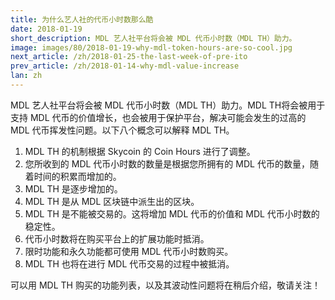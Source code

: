```yaml
---
title: 为什么艺人社的代币小时数那么酷
date: 2018-01-19
short_description: MDL 艺人社平台将会被 MDL 代币小时数（MDL TH）助力。
image: images/80/2018-01-19-why-mdl-token-hours-are-so-cool.jpg
next_article: /zh/2018-01-25-the-last-week-of-pre-ito
prev_article: /zh/2018-01-14-why-mdl-value-increase
lan: zh
---
```


MDL 艺人社平台将会被 MDL 代币小时数（MDL TH）助力。MDL TH将会被用于支持 MDL 代币的价值增长，也会被用于保护平台，解决可能会发生的过高的 MDL 代币挥发性问题。以下八个概念可以解释 MDL TH。

  1. MDL TH 的机制根据 Skycoin 的 Coin Hours 进行了调整。
  2. 您所收到的 MDL 代币小时数的数量是根据您所拥有的 MDL 代币的数量，随着时间的积累而增加的。
  3. MDL TH 是逐步增加的。
  4. MDL TH 是从 MDL 区块链中派生出的区块。
  5. MDL TH 是不能被交易的。这将增加 MDL 代币的价值和 MDL 代币小时数的稳定性。
  6. 代币小时数将在购买平台上的扩展功能时抵消。
  7. 限时功能和永久功能都可使用 MDL 代币小时数购买。
  8. MDL TH 也将在进行 MDL 代币交易的过程中被抵消。
  
可以用 MDL TH 购买的功能列表，以及其波动性问题将在稍后介绍，敬请关注！
